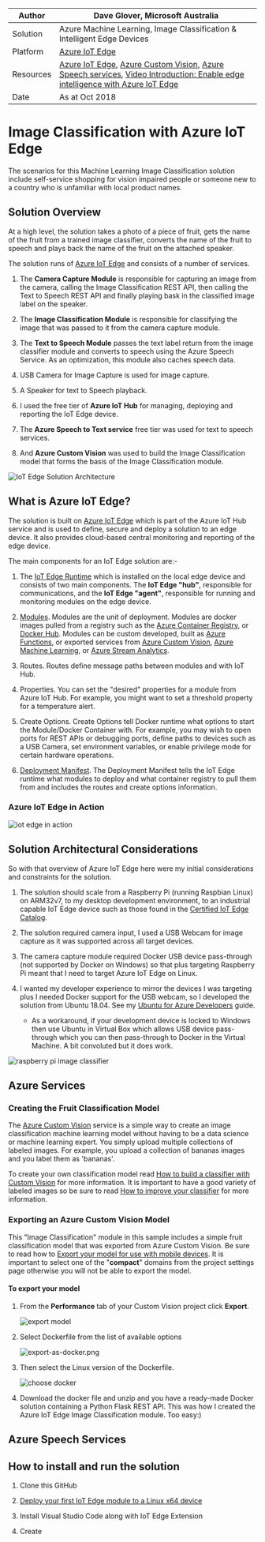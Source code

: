 |Author|Dave Glover, Microsoft Australia|
|----|---|
|Solution| Azure Machine Learning, Image Classification & Intelligent Edge Devices|
|Platform| [Azure IoT Edge](https://docs.microsoft.com/en-us/azure/iot-edge/)|
|Resources | [Azure IoT Edge](https://docs.microsoft.com/en-us/azure/iot-edge/), [Azure Custom Vision](https://azure.microsoft.com/en-au/services/cognitive-services/custom-vision-service/), [Azure Speech services](https://azure.microsoft.com/en-au/services/cognitive-services/speech-services/), [Video Introduction: Enable edge intelligence with Azure IoT Edge](https://channel9.msdn.com/events/Connect/2017/T253) |
|Date|As at Oct 2018|

# Image Classification with Azure IoT Edge

The scenarios for this Machine Learning Image Classification solution include self-service shopping for vision impaired people or someone new to a country who is unfamiliar with local product names.

## Solution Overview

At a high level, the solution takes a photo of a piece of fruit, gets the name of the fruit from a trained image classifier, converts the name of the fruit to speech and plays back the name of the fruit on the attached speaker.

The solution runs of [Azure IoT Edge](#what-is-azure-iot-edge) and consists of a number of services.

1. The **Camera Capture Module** is responsible for capturing an image from the camera, calling the Image Classification REST API, then calling the Text to Speech REST API and finally playing bask in the classified image label on the speaker.  

2. The **Image Classification Module** is responsible for classifying the image that was passed to it from the camera capture module.

3. The **Text to Speech Module** passes the text label return from the image classifier module and converts to speech using the Azure Speech Service. As an optimization, this module also caches speech data.

4. USB Camera for Image Capture is used for image capture.

5. A Speaker for text to Speech playback.

6. I used the free tier of **Azure IoT Hub** for managing, deploying and reporting the IoT Edge device.

7. The **Azure Speech to Text service** free tier was used for text to speech services.

8. And **Azure Custom Vision** was used to build the Image Classification model that forms the basis of the Image Classification module.

![IoT Edge Solution Architecture](docs/Architecture.jpg)

## What is Azure IoT Edge?

The solution is built on [Azure IoT Edge](https://docs.microsoft.com/en-us/azure/iot-edge/) which is part of the Azure IoT Hub service and is used to define, secure and deploy a solution to an edge device. It also provides cloud-based central monitoring and reporting of the edge device.

The main components for an IoT Edge solution are:-

1. The [IoT Edge Runtime](https://docs.microsoft.com/en-us/azure/iot-edge/iot-edge-runtime) which is installed on the local edge device and consists of two main components. The **IoT Edge "hub"**, responsible for communications, and the **IoT Edge "agent"**, responsible for running and monitoring modules on the edge device.

2. [Modules](https://docs.microsoft.com/en-us/azure/iot-edge/iot-edge-modules). Modules are the unit of deployment. Modules are docker images pulled from a registry such as the [Azure Container Registry](https://azure.microsoft.com/en-au/services/container-registry/), or [Docker Hub](https://hub.docker.com/). Modules can be custom developed, built as [Azure Functions](https://docs.microsoft.com/en-us/azure/iot-edge/tutorial-deploy-function), or exported services from [Azure Custom Vision](https://docs.microsoft.com/en-us/azure/iot-edge/tutorial-deploy-stream-analytics), [Azure Machine Learning](https://docs.microsoft.com/en-us/azure/iot-edge/tutorial-deploy-machine-learning), or [Azure Stream Analytics](https://docs.microsoft.com/en-us/azure/iot-edge/tutorial-deploy-stream-analytics).

3. Routes. Routes define message paths between modules and with IoT Hub.

4. Properties. You can set the "desired" properties for a module from Azure IoT Hub. For example, you might want to set a threshold property for a temperature alert.

5. Create Options. Create Options tell Docker runtime what options to start the Module/Docker Container with. For example, you may wish to open ports for REST APIs or debugging ports, define paths to devices such as a USB Camera, set environment variables, or enable privilege mode for certain hardware operations.

6. [Deployment Manifest](https://docs.microsoft.com/en-us/azure/iot-edge/module-composition). The Deployment Manifest tells the IoT Edge runtime what modules to deploy and what container registry to pull them from and includes the routes and create options information.

### Azure IoT Edge in Action

![iot edge in action](docs/iot-edge-in-action.jpg)

## Solution Architectural Considerations

So with that overview of Azure IoT Edge here were my initial considerations and constraints for the solution.

1. The solution should scale from a Raspberry Pi (running Raspbian Linux) on ARM32v7, to my desktop development environment, to an industrial capable IoT Edge device such as those found in the [Certified IoT Edge Catalog](https://catalog.azureiotsolutions.com/).

2. The solution required camera input, I used a USB Webcam for image capture as it was supported across all target devices.

3. The camera capture module required Docker USB device pass-through (not supported by Docker on Windows) so that plus targeting Raspberry Pi meant that I need to target Azure IoT Edge on Linux.

4. I wanted my developer experience to mirror the devices I was targeting plus I needed Docker support for the USB webcam, so I developed the solution from Ubuntu 18.04. See my [Ubuntu for Azure Developers](https://gloveboxes.github.io/Ubuntu-for-Azure-Developers/) guide.

    - As a workaround, if your development device is locked to Windows then use Ubuntu in Virtual Box which allows USB device pass-through which you can then pass-through to Docker in the Virtual Machine. A bit convoluted but it does work.

![raspberry pi image classifier](docs/raspberry-pi-image-classifier.jpg)

## Azure Services

### Creating the Fruit Classification Model

The [Azure Custom Vision](https://customvision.ai/) service is a simple way to create an image classification machine learning model without having to be a data science or machine learning expert. You simply upload multiple collections of labeled images. For example, you upload a collection of bananas images and you label them as 'bananas'.

To create your own classification model read [How to build a classifier with Custom Vision](https://docs.microsoft.com/en-us/azure/cognitive-services/custom-vision-service/getting-started-build-a-classifier) for more information. It is important to have a good variety of labeled images so be sure to read [How to improve your classifier](https://docs.microsoft.com/en-us/azure/cognitive-services/custom-vision-service/getting-started-improving-your-classifier) for more information.

### Exporting an Azure Custom Vision Model

This "Image Classification" module in this sample includes a simple fruit classification model that was exported from Azure Custom Vision. Be sure to read how to [Export your model for use with mobile devices](https://docs.microsoft.com/en-us/azure/cognitive-services/custom-vision-service/export-your-model). It is important to select one of the "**compact**" domains from the project settings page otherwise you will not be able to export the model.

#### To export your model

1. From the **Performance** tab of your Custom Vision project click **Export**.

    ![export model](docs/exportmodel.png)

2. Select Dockerfile from the list of available options

    ![export-as-docker.png](docs/export-as-docker.png)

3. Then select the Linux version of the Dockerfile.

   ![choose docker](docs/export-choose-your-platform.png)

4. Download the docker file and unzip and you have a ready-made Docker solution containing a Python Flask REST API. This was how I created the Azure IoT Edge Image Classification module. Too easy:)

## Azure Speech Services

## How to install and run the solution

1. Clone this GitHub

2. [Deploy your first IoT Edge module to a Linux x64 device](https://docs.microsoft.com/en-us/azure/iot-edge/quickstart-linux)

3. Install Visual Studio Code along with IoT Edge Extension

4. Create



